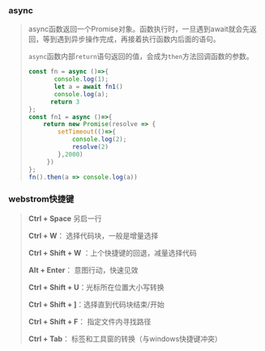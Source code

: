 ### async

>async函数返回一个Promise对象。函数执行时，一旦遇到await就会先返回，等到遇到异步操作完成，再接着执行函数内后面的语句。
>
>`async`函数内部`return`语句返回的值，会成为`then`方法回调函数的参数。
>
>```javascript
>const fn = async ()=>{
>        console.log(1);
>        let a = await fn1()
>        console.log(a);
>    	return 3
>};
>const fn1 = async ()=>{
>     return new Promise(resolve => {
>         setTimeout(()=>{
>             console.log(2);
>             resolve(2)
>         },2000)
>      })
>};
>fn().then(a => console.log(a))
>```
>
>

### webstrom快捷键

>**Ctrl + Space**  另启一行
>
>**Ctrl + W**：  选择代码块，一般是增量选择
>
>**Ctrl + Shift + W** ：上个快捷键的回退，减量选择代码
>
>**Alt + Enter**： 意图行动，快速见效
>
>**Ctrl + Shift + U**：光标所在位置大小写转换
>
>**Ctrl + Shift + ]**：选择直到代码块结束/开始
>
>**Ctrl + Shift + F**：  指定文件内寻找路径
>
>**Ctrl + Tab**： 标签和工具窗的转换（与windows快捷键冲突）